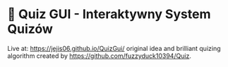 # 🧠 Quiz GUI - Interaktywny System Quizów

Live at: https://jejis06.github.io/QuizGui/
original idea and brilliant quizing algorithm created by https://github.com/fuzzyduck10394/Quiz.
